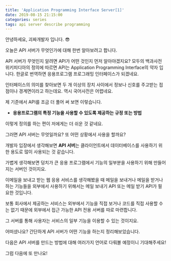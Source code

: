 ```yaml
---
title: 'Application Programming Interface Server[1]'
date: 2019-08-15 21:15:00
categories: series
tags: api server describe programming
---
```


안녕하세요, 괴짜개발자 입니다. 😎

오늘은 API 서버가 무엇인가에 대해 한번 알아보려고 합니다.

API 서버가 무엇인지 알려면 API가 어떤 것인지 먼저 알아야겠지요?
모두의 백과사전 위키피디아의 정의에 따르면 API는 Application Programming Interface의 약자 입니다. 한글로 번역하면 응용프로그램 프로그래밍 인터페이스가 되겠네요.

인터페이스의 의미를 찾아보면 두 개 이상의 장치 사이에서 정보나 신호를 주고받는 접점이나 경계면이라고 하는데요.
역시 국어사전은 어렵네요.

제 기준에서 API를 조금 더 풀어 써 보면 이렇습니다.
- **응용프로그램의 특정 기능을 사용할 수 있도록 제공하는 규정 또는 방법**

이렇게 정의를 하는 편이 저에게는 더 쉬운 것 같네요.

그러면 API 서버는 무엇일까요? 또 어떤 상황에서 사용을 할까요?

개발자 입장에서 생각해보면 **API 서버**는 클라이언트에서 데이터베이스를 사용하기 위한 용도로 많이 사용되는 것 같습니다.

가볍게 생각해보면 덩치가 큰 응용 프로그램에서 기능의 일부분을 사용하기 위해 만들어지는 서버인 것이지요.

이메일을 보내고 받는 웹 응용 서비스를 생각해봤을 때 메일을 보내거나 메일을 받거나 하는 기능들을 외부에서 사용하기 위해서는 메일 보내기 API 또는 메일 받기 API가 필요한 것입니다.

보통 회사에서 제공하는 서비스는 외부에서 기능을 직접 보거나 코드를 직접 사용할 수는 없기 때문에 외부에서 접근 가능한 API 전용 서버를 따로 마련합니다.

그 서버를 통해 사용자는 서비스의 일부 기능을 이용할 수 있는 것이지요.

어떠셨나요? 간단하게 API 서버가 어떤 기능을 하는지 정리해보았습니다.

다음은 API 서버를 만드는 방법에 대해 여러가지 언어로 다뤄볼 예정이니 기대해주세요!

그럼 다음에 또 만나요!